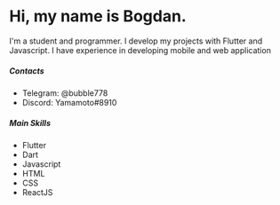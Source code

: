 # Hi, my name is Bogdan.

I'm a student and programmer. I develop my projects with Flutter and Javascript. I have experience in developing mobile and web application

##### Contacts
- Telegram: @bubble778
- Discord: Yamamoto#8910

##### Main Skills
- Flutter
- Dart
- Javascript
- HTML
- CSS
- ReactJS
